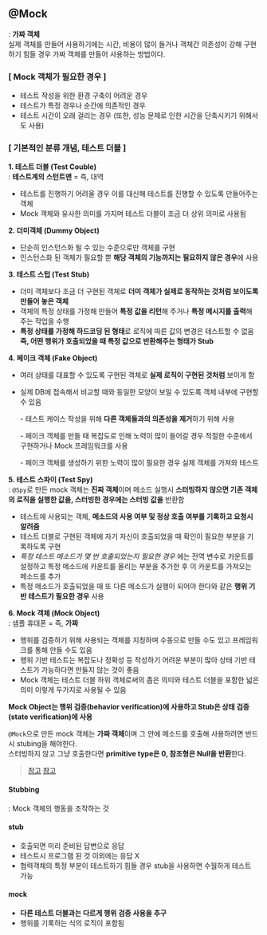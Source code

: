 ## @Mock
: **가짜 객체**   
실제 객체를 만들어 사용하기에는 시간, 비용이 많이 들거나 객체간 의존성이 강해 구현하기 힘들 경우 가짜 객체를 만들어 사용하는 방법이다.   

### [ Mock 객체가 필요한 경우 ]
- 테스트 작성을 위한 환경 구축이 어려운 경우   
- 테스트가 특정 경우나 순간에 의존적인 경우   
- 테스트 시간이 오래 걸리는 경우 (또한, 성능 문제로 인한 시간을 단축시키기 위해서도 사용)

### [ 기본적인 분류 개념, 테스트 더블 ]
**1. 테스트 더블 (Test Couble)**   
: **테스트계의 스턴트맨** = 즉, 대역   
- 테스트를 진행하기 어려울 경우 이를 대신해 테스트를 진행할 수 있도록 만들어주는 객체   
- Mock 객체와 유사한 의미를 가지며 테스트 더블이 조금 더 상위 의미로 사용됨   

**2. 더미객체 (Dummy Object)**   
- 단순히 인스턴스화 될 수 있는 수준으로만 객체를 구현   
- 인스턴스화 된 객체가 필요할 뿐 **해당 객체의 기능까지는 필요하지 않은 경우**에 사용   

**3. 테스트 스텁 (Test Stub)**   
- 더미 객체보다 조금 더 구현된 객체로 **더미 객체가 실제로 동작하는 것처럼 보이도록 만들어 놓은 객체**   
- 객체의 특정 상태를 가정해 만들어 **특정 값을 리턴**해 주거나 **특정 메시지를 출력**해 주는 작업을 수행   
- **특정 상태를 가정해 하드코딩 된 형태**로 로직에 따른 값의 변경은 테스트할 수 없음   
**즉, 어떤 행위가 호출되었을 때 특정 값으로 반환해주는 형태가 Stub**   

**4. 페이크 객체 (Fake Object)**   
- 여러 상태를 대표할 수 있도록 구현된 객체로 **실제 로직이 구현된 것처럼** 보이게 함   
- 실제 DB에 접속해서 비교할 때와 동일한 모양이 보일 수 있도록 객체 내부에 구현할 수 있음   

  \- 테스트 케이스 작성을 위해 **다른 객체들과의 의존성을 제거**하기 위해 사용   
  
  \- 페이크 객체를 만들 때 복잡도로 인해 노력이 많이 들어갈 경우 적절한 수준에서 구현하거나 Mock 프레임워크를 사용   
  
  \- 페이크 객체를 생성하기 위한 노력이 많이 필요한 경우 실제 객체를 가져와 테스트   
  
**5. 테스트 스파이 (Test Spy)**   
: `@Spy`로 만든 mock 객체는 **진짜 객체**이며 메소드 실행시 **스터빙하지 않으면 기존 객체의 로직을 실행한 값을, 스터빙한 경우에는 스터빙 값을** 반환함   
- 테스트에 사용되는 객체, **메소드의 사용 여부 및 정상 호출 여부를 기록하고 요청시 알려줌**   
- 테스트 더블로 구현된 객체에 자기 자신이 호출되었을 때 확인이 필요한 부분을 기록하도록 구현   
- *특정 테스트 메소드가 몇 번 호출되었는지 필요한 경우* 에는 전역 변수로 카운트를 설정하고 특정 메소드에 카운트를 올리는 부분을 추가한 후 이 카운트를 가져오는 메소드를 추가   
- 특정 메소드가 호출되었을 때 또 다른 메소드가 실행이 되어야 한다와 같은 **행위 기반 테스트가 필요한 경우** 사용   

**6. Mock 객체 (Mock Object)**   
: 샘플 휴대폰 = 즉, **가짜**   
- 행위를 검증하기 위해 사용되는 객체를 지칭하며 수동으로 만들 수도 있고 프레임워크를 통해 만들 수도 있음   
- 행위 기반 테스트는 복잡도나 정확성 등 작성하기 어려운 부분이 많아 상태 기반 테스트가 가능하다면 만들지 않는 것이 좋음   
- Mock 객체는 테스트 더블 하위 객체로써의 좁은 의미와 테스트 더블을 포함한 넓은 의미 이렇게 두가지로 사용될 수 있음   

**Mock Object는 행위 검증(behavior verification)에 사용하고 Stub은 상태 검증(state verification)에 사용**   

`@Mock`으로 만든 mock 객체는 **가짜 객체**이며 그 안에 메소드를 호출해 사용하려면 반드시 stubing을 해야한다.   
스터빙하지 않고 그냥 호출한다면 **primitive type은 0, 참조형은 Null을 반환**한다.   

> [참고](https://www.crocus.co.kr/1555)
[참고](https://effortguy.tistory.com/142)


#### Stubbing
: Mock 객체의 행동을 조작하는 것   

#### stub
- 호출되면 미리 준비된 답변으로 응답   
- 테스트시 프로그램 된 것 이외에는 응답 X   
- 협력객체의 특정 부분이 테스트하기 힘들 경우 stub을 사용하면 수월하게 테스트 가능   

#### mock    
- **다른 테스트 더블과는 다르게 행위 검증 사용을 추구**   
- 행위를 기록하는 식의 로직이 포함됨   
